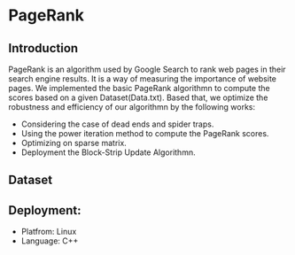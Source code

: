 # PageRank
## Introduction
PageRank is an algorithm used by Google Search to rank web pages in their search engine results. It is a way of measuring the importance of website pages.
We implemented  the basic PageRank algorithmn to compute the scores based on a given Dataset(Data.txt).
Based that, we optimize the robustness and efficiency of our algorithmn by the following works:
* Considering the case of dead ends and spider traps.
* Using the power iteration method to compute the PageRank scores.
* Optimizing on sparse matrix.
* Deployment the Block-Strip Update Algorithmn.
## Dataset
## Deployment:
* Platfrom: Linux 
* Language: C++